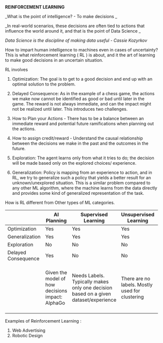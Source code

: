 **REINFORCEMENT LEARNING**

_What is the point of intelligence? - To make decisions _

_In real-world scenarios, these decisions are often tied to actions that influence the world around it, and that is the point of Data Science _

_Data Science is the discipline of making data useful - Cassie Kozyrkov_

How to impart human intelligence to machines even in cases of uncertainty? This is what reinforcement learning ( RL ) is about, and it the art of learning to make good decisions in an uncertain situation.

RL involves

1. Optimization:  The goal is to get to a good decision and end up with an optimal solution to the problem.
2. Delayed Consequence:  As in the example of a chess game, the actions we make now cannot be identified as good or bad until later in the game. The reward is not always immediate, and can the impact might not be realized until later. This introduces two challenges.

  1. How to Plan your Actions - There has to be a balance between an immediate reward and potential future ramifications when planning out the actions.
  2. How to assign credit/reward -  Understand the causal relationship between the decisions we make in the past and the outcomes in the future.
1. Exploration: The agent learns only from what it tries to do; the decision will be made based only on the explored choices/ experience.
2.  Generalization:  Policy is mapping from an experience to action, and in RL, we try to generalize such a policy that yields a better result for an unknown/unexplored situation. This is a similar problem compared to any other ML algorithm, where the machine learns from the data directly and provides some kind of generalized representation of the task.

How is RL different from Other types of ML categories.


|                        |AI Planning     | Supervised Learning             | Unsupervised Learning | Imitation Learning      |
| -----------------------| ---------------|---------------------------------| --------------------- | ----------------------- |
| Optimization           | Yes            | Yes                             | Yes                   | Yes                     |
| Generalization         | Yes            | Yes                             | Yes                   | Yes                     |
| Exploration            | No             | No                              | No                    | No                      |
| Delayed Consequence    | Yes            | No                              | No                    | Yes                     |
|                        |Given the model of how decisions impact: AlphaGo|Needs Labels. Typically makes only one decision based on a given dataset/experience|There are no labels. Mostly used for clustering|Learn from the experience of others, assumes input of good policies|  


Examples of Reinforcement Learning :

1. Web Advertising
2. Robotic Design
